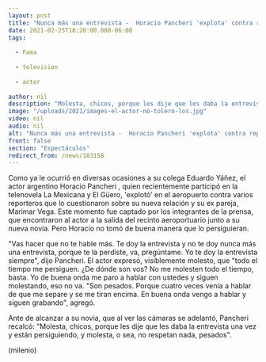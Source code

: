 ```yaml
---
layout: post
title: "Nunca más una entrevista -  Horacio Pancheri 'explota' contra reporteros en aeropuerto"
date: 2021-02-25T18:20:00.000-06:00
tags:
  
  - Fama
  
  - television
  
  - actor
  
author: nil
description: "Molesta, chicos, porque les dije que les daba la entrevista una vez y están persiguiendo, y molesta, o sea, no respetan nada, pesados, externó el actor, visiblemente enojado. "
image: "/uploads/2021/images-el-actor-no-tolero-los.jpg"
video: nil
audio: nil
alt: "Nunca más una entrevista -  Horacio Pancheri 'explota' contra reporteros en aeropuerto"
front: false
section: "Espectáculos"
redirect_from: /news/183158
---
```


Como ya le ocurrió en diversas ocasiones a su colega Eduardo Yáñez, el actor argentino Horacio Pancheri , quien recientemente participó en la telenovela La Mexicana y El Güero, 'explotó' en el aeropuerto contra varios reporteros que lo cuestionaron sobre su nueva relación y su ex pareja, Marimar Vega. Este momento fue captado por los integrantes de la prensa, que encontraron al actor a la salida del recinto aeroportuario junto a su nueva novia. Pero Horacio no tomó de buena manera que lo persiguieran.

"Vas hacer que no te hable más. Te doy la entrevista y no te doy nunca más una entrevista, porque te la perdiste, va, pregúntame. Yo te doy la entrevista siempre", dijo Pancheri. El actor expresó, visiblemente molesto, que "todo el tiempo me persiguen. ¿De dónde son vos?  No me molesten todo el tiempo, basta. Yo de buena onda me paro a hablar con ustedes y siguen molestando, eso no va. "Son pesados. Porque cuatro veces venía a hablar de que me separe y se me tiran encima. En buena onda vengo a hablar y siguen grabando", agregó.  

Ante de alcanzar a su novia, que al ver las cámaras se adelantó, Pancheri recalcó: "Molesta, chicos, porque les dije que les daba la entrevista una vez y están persiguiendo, y molesta, o sea, no respetan nada, pesados".  

(milenio)